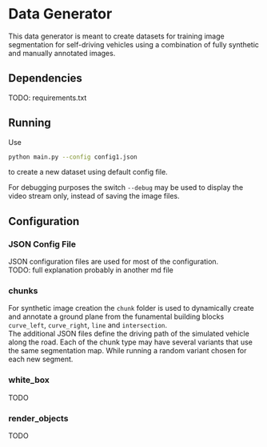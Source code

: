 # Data Generator

This data generator is meant to create datasets for training image segmentation for self-driving vehicles using a combination of fully synthetic and manually annotated images.

## Dependencies

TODO: requirements.txt


## Running

Use 
```bash
python main.py --config config1.json
```
to create a new dataset using default config file.

For debugging purposes the switch `--debug` may be used to display the video stream only, instead of saving the image files.

## Configuration

### JSON Config File
JSON configuration files are used for most of the configuration.  
TODO: full explanation probably in another md file

### chunks
For synthetic image creation the `chunk` folder is used to dynamically create and annotate a ground plane 
from the funamental building blocks `curve_left`, `curve_right`, `line` and `intersection`.  
The additional JSON files define the driving path of the simulated vehicle along the road.
Each of the chunk type may have several variants that use the same segmentation map. While running a random variant
chosen for each new segment.

### white_box
TODO


### render_objects
TODO
